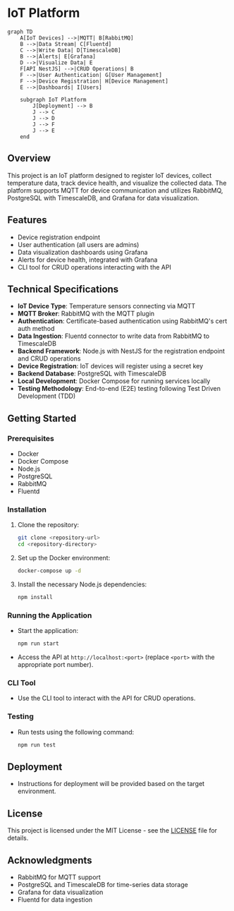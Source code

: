 # IoT Platform

```mermaid
graph TD
    A[IoT Devices] -->|MQTT| B[RabbitMQ]
    B -->|Data Stream| C[Fluentd]
    C -->|Write Data| D[TimescaleDB]
    B -->|Alerts| E[Grafana]
    D -->|Visualize Data| E
    F[API NestJS] -->|CRUD Operations| B
    F -->|User Authentication| G[User Management]
    F -->|Device Registration| H[Device Management]
    E -->|Dashboards| I[Users]
    
    subgraph IoT Platform
        J[Deployment] --> B
        J --> C
        J --> D
        J --> F
        J --> E
    end
```

## Overview
This project is an IoT platform designed to register IoT devices, collect temperature data, track device health, and visualize the collected data. The platform supports MQTT for device communication and utilizes RabbitMQ, PostgreSQL with TimescaleDB, and Grafana for data visualization.

## Features
- Device registration endpoint
- User authentication (all users are admins)
- Data visualization dashboards using Grafana
- Alerts for device health, integrated with Grafana
- CLI tool for CRUD operations interacting with the API

## Technical Specifications
- **IoT Device Type**: Temperature sensors connecting via MQTT
- **MQTT Broker**: RabbitMQ with the MQTT plugin
- **Authentication**: Certificate-based authentication using RabbitMQ's cert auth method
- **Data Ingestion**: Fluentd connector to write data from RabbitMQ to TimescaleDB
- **Backend Framework**: Node.js with NestJS for the registration endpoint and CRUD operations
- **Device Registration**: IoT devices will register using a secret key
- **Backend Database**: PostgreSQL with TimescaleDB
- **Local Development**: Docker Compose for running services locally
- **Testing Methodology**: End-to-end (E2E) testing following Test Driven Development (TDD)

## Getting Started

### Prerequisites
- Docker
- Docker Compose
- Node.js
- PostgreSQL
- RabbitMQ
- Fluentd

### Installation
1. Clone the repository:
   ```bash
   git clone <repository-url>
   cd <repository-directory>
   ```

2. Set up the Docker environment:
   ```bash
   docker-compose up -d
   ```

3. Install the necessary Node.js dependencies:
   ```bash
   npm install
   ```

### Running the Application
- Start the application:
  ```bash
  npm run start
  ```

- Access the API at `http://localhost:<port>` (replace `<port>` with the appropriate port number).

### CLI Tool
- Use the CLI tool to interact with the API for CRUD operations.

### Testing
- Run tests using the following command:
  ```bash
  npm run test
  ```

## Deployment
- Instructions for deployment will be provided based on the target environment.

## License
This project is licensed under the MIT License - see the [LICENSE](LICENSE) file for details.

## Acknowledgments
- RabbitMQ for MQTT support
- PostgreSQL and TimescaleDB for time-series data storage
- Grafana for data visualization
- Fluentd for data ingestion